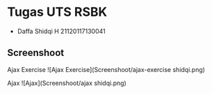 # Tugas UTS RSBK

* Daffa Shidqi H				21120117130041

## Screenshoot
Ajax Exercise
![Ajax Exercise](Screenshoot/ajax-exercise shidqi.png)

Ajax
![Ajax](Screenshoot/ajax shidqi.png)